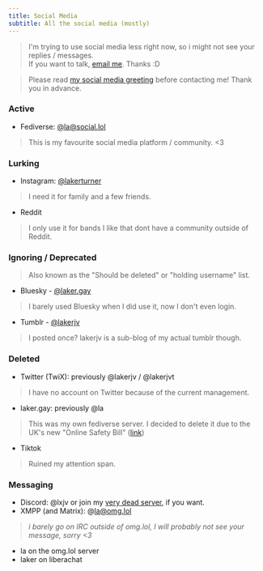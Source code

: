 ```yaml
---
title: Social Media
subtitle: All the social media (mostly)
---
```


> I'm trying to use social media less right now, so i might not see your replies / messages. <br>
> If you want to talk, [email me](/contact). Thanks :D

> Please read [my social media greeting](/greeting) before contacting me! Thank you in advance.

### Active
- Fediverse: [@la@social.lol](https://social.lol/@la)
> This is my favourite social media platform / community. <3

### Lurking
- Instagram: [@lakerturner](https://instagram.com/lakerturner)
> I need it for family and a few friends.
- Reddit
> I only use it for bands I like that dont have a community outside of Reddit.

### Ignoring / Deprecated
> Also known as the "Should be deleted" or "holding username" list.

- Bluesky - [@laker.gay](https://bsky.app/profile/laker.gay)
> I barely used Bluesky when I did use it, now I don't even login.
- Tumblr - [@lakerjv](https:lakerjv.tumblr.com)
> I posted once? lakerjv is a sub-blog of my actual tumblr though.

### Deleted
- Twitter (TwiX): previously @lakerjv / @lakerjvt
> I have no account on Twitter because of the current management.
- laker.gay: previously @la
> This was my own fediverse server. I decided to delete it due to the UK's new "Online Safety Bill" ([link](https://social.lol/@la/111597722244578267))
- Tiktok
> Ruined my attention span.

### Messaging
- Discord: @lxjv or join my [very dead server](https://laker.tech/discord), if you want.
- XMPP (and Matrix): @la@omg.lol
> *i barely go on IRC outside of omg.lol, I will probably not see your message, sorry <3*
- la on the omg.lol server
- laker on liberachat